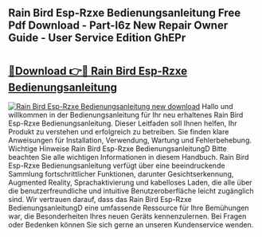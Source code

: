 ## Rain Bird Esp-Rzxe Bedienungsanleitung Free Pdf Download - Part-I6z New Repair Owner Guide - User Service Edition GhEPr

# <h2><a href="http://df5pbhf.blite.top/?on=Rain+Bird+Esp-Rzxe+Bedienungsanleitung">🔗Download 👉🔴 Rain Bird Esp-Rzxe Bedienungsanleitung</a></h2>

[![Rain Bird Esp-Rzxe Bedienungsanleitung new download](https://i.imgur.com/lujVjoI.png)](http://df5pbhf.blite.top/?on=Rain+Bird+Esp-Rzxe+Bedienungsanleitung)
Hallo und willkommen in der Bedienungsanleitung für Ihr neu erhaltenes Rain Bird Esp-Rzxe Bedienungsanleitung. Dieser Leitfaden soll Ihnen helfen, Ihr Produkt zu verstehen und erfolgreich zu betreiben. Sie finden klare Anweisungen für Installation, Verwendung, Wartung und Fehlerbehebung. Wichtige Hinweise Rain Bird Esp-Rzxe BedienungsanleitungD Bitte beachten Sie alle wichtigen Informationen in diesem Handbuch. Rain Bird Esp-Rzxe Bedienungsanleitung verfügt über eine beeindruckende Sammlung fortschrittlicher Funktionen, darunter Gesichtserkennung, Augmented Reality, Sprachaktivierung und kabelloses Laden, die alle über die benutzerfreundliche und intuitive Benutzeroberfläche leicht zugänglich sind. Wir vertrauen darauf, dass das Rain Bird Esp-Rzxe BedienungsanleitungD eine umfassende Ressource für Ihre Bemühungen war, die Besonderheiten Ihres neuen Geräts kennenzulernen. Bei Fragen oder Bedenken können Sie sich gerne an unseren Kundenservice wenden.

